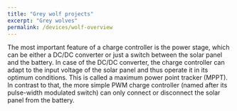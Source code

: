 ```yaml
---
title: "Grey wolf projects"
excerpt: "Grey wolves"
permalink: /devices/wolf-overview
---
```


The most important feature of a charge controller is the power stage, which can be either a DC/DC converter or 
just a switch between the solar panel and the battery. In case of the DC/DC converter, the charge controller 
can adapt to the input voltage of the solar panel and thus operate it in its optimum conditions. 
This is called a maximum power point tracker (MPPT). In contrast to that, the more simple PWM charge controller 
(named after its pulse-width modulated switch) can only connect or disconnect the solar panel from the battery.
